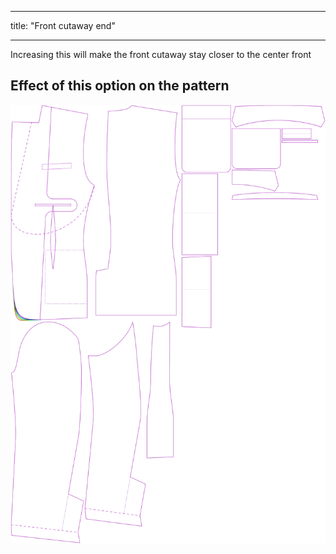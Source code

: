 - - -
title: "Front cutaway end"
- - -

Increasing this will make the front cutaway stay closer to the center front

## Effect of this option on the pattern

![This image shows the effect of this option by superimposing several variants that have a different value for this option](jaeger_frontcutawayend_sample.svg "Effect of this option on the pattern")
